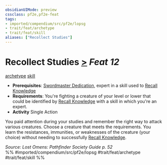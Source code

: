 ```yaml
---
obsidianUIMode: preview
cssclass: pf2e,pf2e-feat
tags:
- imported/compendium/src/pf2e/lopsg
- trait/feat/archetype
- trait/feat/skill
aliases: ["Recollect Studies"]
---
```

# Recollect Studies  [>](chapter-9-playing-the-game.md#Actions "Single Action") *Feat 12*  
[archetype](archetype.md)  [skill](skill.md)  

- **Prerequisites**: [Swordmaster Dedication](swordmaster-dedication-locg.md), expert in a skill used to [Recall Knowledge](recall-knowledge.md)
- **Requirements**: You're fighting a creature of your level or lower that could be identified by [Recall Knowledge](recall-knowledge.md) with a skill in which you're an expert.
- **Activity** Single Action

You paid attention during your studies and remember the right way to attack various creatures. Choose a creature that meets the requirements. You learn the resistances, immunities, or weaknesses of the creature (your choice) without needing to successfully [Recall Knowledge](recall-knowledge.md).

*Source: Lost Omens: Pathfinder Society Guide p. 52*  
%% #imported/compendium/src/pf2e/lopsg #trait/feat/archetype #trait/feat/skill %%